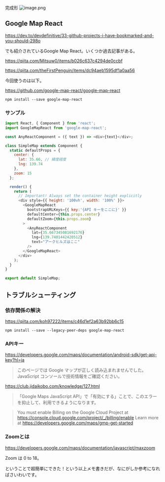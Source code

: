 完成形
![image.png](https://qiita-image-store.s3.ap-northeast-1.amazonaws.com/0/93824/666fbb18-d3a3-5ffb-87a2-8135268dccf8.png)

## Google Map React

https://dev.to/devdefinitive/33-github-projects-i-have-bookmarked-and-you-should-298o

でも紹介されているGoogle Map React。いくつか過去記事がある。

https://qiita.com/Mitsuw0/items/b026c637c4294de0ccbf

https://qiita.com/theFirstPenguin/items/dc94aeb1595df1a0aa56

今回使うのは以下。

https://github.com/google-map-react/google-map-react

`npm install --save google-map-react`


### サンプル

```Main.js
import React, { Component } from 'react';
import GoogleMapReact from 'google-map-react';

const AnyReactComponent = ({ text }) => <div>{text}</div>;

class SimpleMap extends Component {
  static defaultProps = {
    center: {
      lat: 35.66, // 緯度経度
      lng: 139.74
    },
    zoom: 15
  };

  render() {
    return (
      // Important! Always set the container height explicitly
      <div style={{ height: '100vh', width: '100%' }}>
        <GoogleMapReact
          bootstrapURLKeys={{ key:'{API キーをここに}' }}
          defaultCenter={this.props.center}
          defaultZoom={this.props.zoom}
        >
          <AnyReactComponent
            lat={35.667345081692176}
            lng={139.7401442420512}
            text="アークヒルズはここ"
          />
        </GoogleMapReact>
      </div>
    );
  }
}

export default SimpleMap;

```


## トラブルシューティング

### 依存関係の解決

https://qiita.com/koh97222/items/c46d1ef2a63b92bb6c15

`npm install --save --legacy-peer-deps google-map-react`


### APIキー

https://developers.google.com/maps/documentation/android-sdk/get-api-key?hl=ja

> このページでは Google マップが正しく読み込まれませんでした。JavaScript コンソールで技術情報をご確認ください。

https://club.jidaikobo.com/knowledge/127.html

> 「Google Maps JavaScript API」で「有効にする」ことで、このエラーを抑止して、利用できるようになります。

> You must enable Billing on the Google Cloud Project at https://console.cloud.google.com/project/_/billing/enable 
> Learn more at https://developers.google.com/maps/gmp-get-started

### Zoomとは

https://developers.google.com/maps/documentation/javascript/maxzoom

Zoom は 0 to 18。


ということで超簡単にできた！という以上メモ書きだが、なにがしか参考になればさいわいです。
